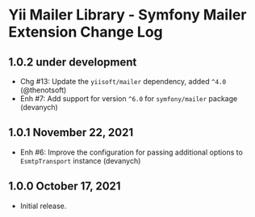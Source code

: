 # Yii Mailer Library - Symfony Mailer Extension Change Log

## 1.0.2 under development

- Chg #13: Update the `yiisoft/mailer` dependency, added `^4.0` (@thenotsoft)
- Enh #7: Add support for version `^6.0` for `symfony/mailer` package (devanych)

## 1.0.1 November 22, 2021

- Enh #6: Improve the configuration for passing additional options to `EsmtpTransport` instance (devanych)

## 1.0.0 October 17, 2021

- Initial release.
